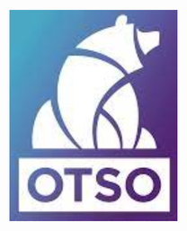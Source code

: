 ![test image](https://github.com/bhi083/Information-Security-3005/blob/main/otso.PNG?raw=true "title")
